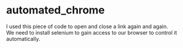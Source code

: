 # automated_chrome
I used this piece of code to open and close a link again and again.
<br>
We need to install selenium to gain access to our browser to control it automatically.
<br>
